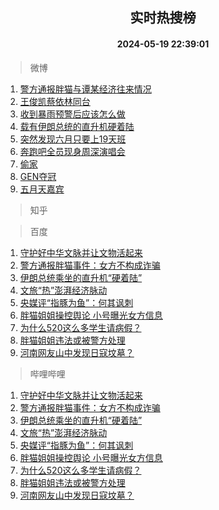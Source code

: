 <div align="center"><h2>实时热搜榜</h2><h4>2024-05-19 22:39:01</h4></div>

> 微博  

1. [警方通报胖猫与谭某经济往来情况](https://s.weibo.com/weibo?q=%23%E8%AD%A6%E6%96%B9%E9%80%9A%E6%8A%A5%E8%83%96%E7%8C%AB%E4%B8%8E%E8%B0%AD%E6%9F%90%E7%BB%8F%E6%B5%8E%E5%BE%80%E6%9D%A5%E6%83%85%E5%86%B5%23&t=31&band_rank=1&Refer=top)<br />
2. [王俊凯蔡依林同台](https://s.weibo.com/weibo?q=%E7%8E%8B%E4%BF%8A%E5%87%AF%E8%94%A1%E4%BE%9D%E6%9E%97%E5%90%8C%E5%8F%B0&t=31&band_rank=2&Refer=top)<br />
3. [收到暴雨预警后应该怎么做](https://s.weibo.com/weibo?q=%23%E6%94%B6%E5%88%B0%E6%9A%B4%E9%9B%A8%E9%A2%84%E8%AD%A6%E5%90%8E%E5%BA%94%E8%AF%A5%E6%80%8E%E4%B9%88%E5%81%9A%23&t=31&band_rank=3&Refer=top)<br />
4. [载有伊朗总统的直升机硬着陆](https://s.weibo.com/weibo?q=%23%E8%BD%BD%E6%9C%89%E4%BC%8A%E6%9C%97%E6%80%BB%E7%BB%9F%E7%9A%84%E7%9B%B4%E5%8D%87%E6%9C%BA%E7%A1%AC%E7%9D%80%E9%99%86%23&t=31&band_rank=4&Refer=top)<br />
5. [突然发现六月只要上19天班](https://s.weibo.com/weibo?q=%23%E7%AA%81%E7%84%B6%E5%8F%91%E7%8E%B0%E5%85%AD%E6%9C%88%E5%8F%AA%E8%A6%81%E4%B8%8A19%E5%A4%A9%E7%8F%AD%23&t=31&band_rank=5&Refer=top)<br />
6. [奔跑吧全员现身周深演唱会](https://s.weibo.com/weibo?q=%23%E5%A5%94%E8%B7%91%E5%90%A7%E5%85%A8%E5%91%98%E7%8E%B0%E8%BA%AB%E5%91%A8%E6%B7%B1%E6%BC%94%E5%94%B1%E4%BC%9A%23&t=31&band_rank=6&Refer=top)<br />
7. [偷家](https://s.weibo.com/weibo?q=%E5%81%B7%E5%AE%B6&t=31&band_rank=7&Refer=top)<br />
8. [GEN夺冠](https://s.weibo.com/weibo?q=GEN%E5%A4%BA%E5%86%A0&t=31&band_rank=8&Refer=top)<br />
9. [五月天嘉宾](https://s.weibo.com/weibo?q=%E4%BA%94%E6%9C%88%E5%A4%A9%E5%98%89%E5%AE%BE&t=31&band_rank=9&Refer=top)<br />

> 知乎  


> 百度  

1. [守护好中华文脉并让文物活起来](https://www.baidu.com/s?wd=%E5%AE%88%E6%8A%A4%E5%A5%BD%E4%B8%AD%E5%8D%8E%E6%96%87%E8%84%89%E5%B9%B6%E8%AE%A9%E6%96%87%E7%89%A9%E6%B4%BB%E8%B5%B7%E6%9D%A5&sa=fyb_news&rsv_dl=fyb_news)<br />
2. [警方通报胖猫事件：女方不构成诈骗](https://www.baidu.com/s?wd=%E8%AD%A6%E6%96%B9%E9%80%9A%E6%8A%A5%E8%83%96%E7%8C%AB%E4%BA%8B%E4%BB%B6%EF%BC%9A%E5%A5%B3%E6%96%B9%E4%B8%8D%E6%9E%84%E6%88%90%E8%AF%88%E9%AA%97&sa=fyb_news&rsv_dl=fyb_news)<br />
3. [伊朗总统乘坐的直升机“硬着陆”](https://www.baidu.com/s?wd=%E4%BC%8A%E6%9C%97%E6%80%BB%E7%BB%9F%E4%B9%98%E5%9D%90%E7%9A%84%E7%9B%B4%E5%8D%87%E6%9C%BA%E2%80%9C%E7%A1%AC%E7%9D%80%E9%99%86%E2%80%9D&sa=fyb_news&rsv_dl=fyb_news)<br />
4. [文旅“热”澎湃经济脉动](https://www.baidu.com/s?wd=%E6%96%87%E6%97%85%E2%80%9C%E7%83%AD%E2%80%9D%E6%BE%8E%E6%B9%83%E7%BB%8F%E6%B5%8E%E8%84%89%E5%8A%A8&sa=fyb_news&rsv_dl=fyb_news)<br />
5. [央媒评“指豚为鱼”：何其讽刺](https://www.baidu.com/s?wd=%E5%A4%AE%E5%AA%92%E8%AF%84%E2%80%9C%E6%8C%87%E8%B1%9A%E4%B8%BA%E9%B1%BC%E2%80%9D%EF%BC%9A%E4%BD%95%E5%85%B6%E8%AE%BD%E5%88%BA&sa=fyb_news&rsv_dl=fyb_news)<br />
6. [胖猫姐姐操控舆论 小号曝光女方信息](https://www.baidu.com/s?wd=%E8%83%96%E7%8C%AB%E5%A7%90%E5%A7%90%E6%93%8D%E6%8E%A7%E8%88%86%E8%AE%BA+%E5%B0%8F%E5%8F%B7%E6%9B%9D%E5%85%89%E5%A5%B3%E6%96%B9%E4%BF%A1%E6%81%AF&sa=fyb_news&rsv_dl=fyb_news)<br />
7. [为什么520这么多学生请病假？](https://www.baidu.com/s?wd=%E4%B8%BA%E4%BB%80%E4%B9%88520%E8%BF%99%E4%B9%88%E5%A4%9A%E5%AD%A6%E7%94%9F%E8%AF%B7%E7%97%85%E5%81%87%EF%BC%9F&sa=fyb_news&rsv_dl=fyb_news)<br />
8. [胖猫姐姐违法或被警方处理](https://www.baidu.com/s?wd=%E8%83%96%E7%8C%AB%E5%A7%90%E5%A7%90%E8%BF%9D%E6%B3%95%E6%88%96%E8%A2%AB%E8%AD%A6%E6%96%B9%E5%A4%84%E7%90%86&sa=fyb_news&rsv_dl=fyb_news)<br />
9. [河南网友山中发现日寇坟墓？](https://www.baidu.com/s?wd=%E6%B2%B3%E5%8D%97%E7%BD%91%E5%8F%8B%E5%B1%B1%E4%B8%AD%E5%8F%91%E7%8E%B0%E6%97%A5%E5%AF%87%E5%9D%9F%E5%A2%93%EF%BC%9F&sa=fyb_news&rsv_dl=fyb_news)<br />

> 哔哩哔哩  

1. [守护好中华文脉并让文物活起来](https://www.baidu.com/s?wd=%E5%AE%88%E6%8A%A4%E5%A5%BD%E4%B8%AD%E5%8D%8E%E6%96%87%E8%84%89%E5%B9%B6%E8%AE%A9%E6%96%87%E7%89%A9%E6%B4%BB%E8%B5%B7%E6%9D%A5&sa=fyb_news&rsv_dl=fyb_news)<br />
2. [警方通报胖猫事件：女方不构成诈骗](https://www.baidu.com/s?wd=%E8%AD%A6%E6%96%B9%E9%80%9A%E6%8A%A5%E8%83%96%E7%8C%AB%E4%BA%8B%E4%BB%B6%EF%BC%9A%E5%A5%B3%E6%96%B9%E4%B8%8D%E6%9E%84%E6%88%90%E8%AF%88%E9%AA%97&sa=fyb_news&rsv_dl=fyb_news)<br />
3. [伊朗总统乘坐的直升机“硬着陆”](https://www.baidu.com/s?wd=%E4%BC%8A%E6%9C%97%E6%80%BB%E7%BB%9F%E4%B9%98%E5%9D%90%E7%9A%84%E7%9B%B4%E5%8D%87%E6%9C%BA%E2%80%9C%E7%A1%AC%E7%9D%80%E9%99%86%E2%80%9D&sa=fyb_news&rsv_dl=fyb_news)<br />
4. [文旅“热”澎湃经济脉动](https://www.baidu.com/s?wd=%E6%96%87%E6%97%85%E2%80%9C%E7%83%AD%E2%80%9D%E6%BE%8E%E6%B9%83%E7%BB%8F%E6%B5%8E%E8%84%89%E5%8A%A8&sa=fyb_news&rsv_dl=fyb_news)<br />
5. [央媒评“指豚为鱼”：何其讽刺](https://www.baidu.com/s?wd=%E5%A4%AE%E5%AA%92%E8%AF%84%E2%80%9C%E6%8C%87%E8%B1%9A%E4%B8%BA%E9%B1%BC%E2%80%9D%EF%BC%9A%E4%BD%95%E5%85%B6%E8%AE%BD%E5%88%BA&sa=fyb_news&rsv_dl=fyb_news)<br />
6. [胖猫姐姐操控舆论 小号曝光女方信息](https://www.baidu.com/s?wd=%E8%83%96%E7%8C%AB%E5%A7%90%E5%A7%90%E6%93%8D%E6%8E%A7%E8%88%86%E8%AE%BA+%E5%B0%8F%E5%8F%B7%E6%9B%9D%E5%85%89%E5%A5%B3%E6%96%B9%E4%BF%A1%E6%81%AF&sa=fyb_news&rsv_dl=fyb_news)<br />
7. [为什么520这么多学生请病假？](https://www.baidu.com/s?wd=%E4%B8%BA%E4%BB%80%E4%B9%88520%E8%BF%99%E4%B9%88%E5%A4%9A%E5%AD%A6%E7%94%9F%E8%AF%B7%E7%97%85%E5%81%87%EF%BC%9F&sa=fyb_news&rsv_dl=fyb_news)<br />
8. [胖猫姐姐违法或被警方处理](https://www.baidu.com/s?wd=%E8%83%96%E7%8C%AB%E5%A7%90%E5%A7%90%E8%BF%9D%E6%B3%95%E6%88%96%E8%A2%AB%E8%AD%A6%E6%96%B9%E5%A4%84%E7%90%86&sa=fyb_news&rsv_dl=fyb_news)<br />
9. [河南网友山中发现日寇坟墓？](https://www.baidu.com/s?wd=%E6%B2%B3%E5%8D%97%E7%BD%91%E5%8F%8B%E5%B1%B1%E4%B8%AD%E5%8F%91%E7%8E%B0%E6%97%A5%E5%AF%87%E5%9D%9F%E5%A2%93%EF%BC%9F&sa=fyb_news&rsv_dl=fyb_news)<br />
